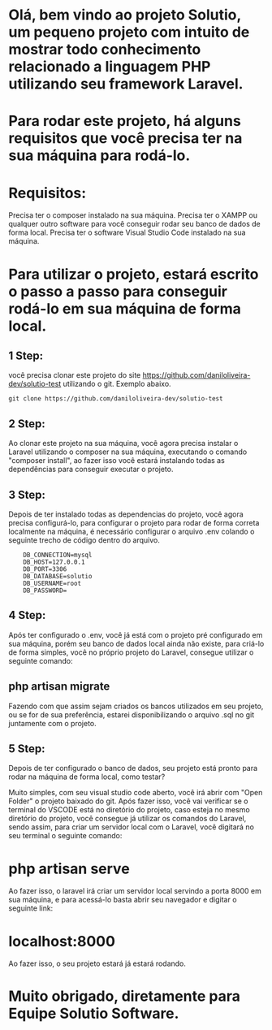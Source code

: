 # Olá, bem vindo ao projeto Solutio, um pequeno projeto com intuito de mostrar todo conhecimento relacionado a linguagem PHP utilizando seu framework Laravel.

# Para rodar este projeto, há alguns requisitos que você precisa ter na sua máquina para rodá-lo.
# Requisitos:

Precisa ter o composer instalado na sua máquina.
Precisa ter o XAMPP ou qualquer outro software para você conseguir rodar seu banco de dados de forma local.
Precisa ter o software Visual Studio Code instalado na sua máquina.

# Para utilizar o projeto, estará escrito o passo a passo para conseguir rodá-lo em sua máquina de forma local.

## 1 Step:
você precisa clonar este projeto do site https://github.com/daniloliveira-dev/solutio-test utilizando o git.
Exemplo abaixo.
```
git clone https://github.com/daniloliveira-dev/solutio-test
```

## 2 Step:
Ao clonar este projeto na sua máquina, você agora precisa instalar o Laravel utilizando o composer na sua máquina, executando o comando "composer install", ao fazer isso você estará instalando todas as dependências para conseguir executar o projeto.

## 3 Step:
Depois de ter instalado todas as dependencias do projeto, você agora precisa configurá-lo, para configurar o projeto para rodar de forma correta localmente na máquina, é necessário configurar o arquivo .env colando o seguinte trecho de código dentro do arquivo.
```
    DB_CONNECTION=mysql
    DB_HOST=127.0.0.1
    DB_PORT=3306
    DB_DATABASE=solutio
    DB_USERNAME=root
    DB_PASSWORD=
```

## 4 Step:
Após ter configurado o .env, você já está com o projeto pré configurado em sua máquina, porém seu banco de dados local ainda não existe, para criá-lo de forma simples, você no próprio projeto do Laravel, consegue utilizar o seguinte comando:

## php artisan migrate

Fazendo com que assim sejam criados os bancos utilizados em seu projeto, ou se for de sua preferência, estarei disponibilizando o arquivo .sql no git juntamente com o projeto.

## 5 Step:
Depois de ter configurado o banco de dados, seu projeto está pronto para rodar na máquina de forma local, como testar?

Muito simples, com seu visual studio code aberto, você irá abrir com "Open Folder" o projeto baixado do git.
Após fazer isso, você vai verificar se o terminal do VSCODE está no diretório do projeto, caso esteja no mesmo diretório do projeto, você consegue já utilizar os comandos do Laravel, sendo assim, para criar um servidor local com o Laravel, você digitará no seu terminal o seguinte comando:

# php artisan serve

Ao fazer isso, o laravel irá criar um servidor local servindo a porta 8000 em sua máquina, e para acessá-lo basta abrir seu navegador e digitar o seguinte link:

# localhost:8000

Ao fazer isso, o seu projeto estará já estará rodando.

# Muito obrigado, diretamente para Equipe Solutio Software.